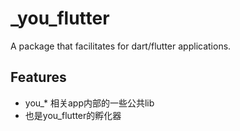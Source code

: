 # _you_flutter

A package that facilitates for dart/flutter applications.

## Features

- you_* 相关app内部的一些公共lib
- 也是you_flutter的孵化器
